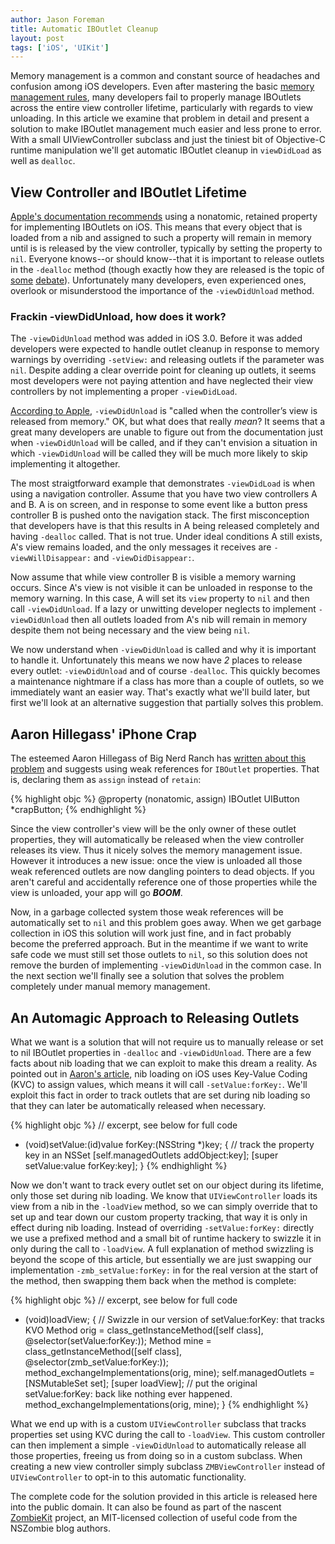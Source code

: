 ```yaml
---
author: Jason Foreman
title: Automatic IBOutlet Cleanup
layout: post
tags: ['iOS', 'UIKit']
---
```


Memory management is a common and constant source of headaches and
confusion among iOS developers. Even after mastering the basic [memory
management rules][THE RULES!], many developers fail to properly manage
IBOutlets across the entire view controller lifetime, particularly with
regards to view unloading. In this article we examine that problem in
detail and present a solution to make IBOutlet management much easier
and less prone to error. With a small UIViewController subclass and
just the tiniest bit of Objective-C runtime manipulation we'll get
automatic IBOutlet cleanup in `viewDidLoad` as well as `dealloc`.


## View Controller and IBOutlet Lifetime

[Apple's documentation recommends][nib mm] using a nonatomic, retained
property for implementing IBOutlets on iOS. This means that every object
that is loaded from a nib and assigned to such a property will remain in
memory until is is released by the view controller, typically by setting
the property to `nil`. Everyone knows--or should know--that it is
important to release outlets in the `-dealloc` method (though exactly
how they are released is the topic of [some][lamarche nil]
[debate][jalkut nil]).
Unfortunately many developers, even experienced ones, overlook or
misunderstood the importance of the `-viewDidUnload` method.

### Frackin -viewDidUnload, how does it work?

The `-viewDidUnload` method was added in iOS 3.0.  Before it was added
developers were expected to handle outlet cleanup in response to memory
warnings by overriding `-setView:` and releasing outlets if the
parameter was `nil`. Despite adding a clear override point for cleaning
up outlets, it seems most developers were not paying attention and have
neglected their view controllers by not implementing a proper
`-viewDidLoad`.

[According to Apple][viewDidUnload], `-viewDidUnload` is "called when
the controller’s view is released from memory." OK, but what does that
really *mean*? It seems that a great many developers are unable to
figure out from the documentation just when `-viewDidUnload` will be
called, and if they can't envision a situation in which `-viewDidUnload`
will be called they will be much more likely to skip implementing it
altogether.

The most straigtforward example that demonstrates `-viewDidLoad` is when
using a navigation controller.  Assume that you have two view
controllers A and B.  A is on screen, and in response to some event like
a button press controller B is pushed onto the navigation stack.  The
first misconception that developers have is that this results in A being
released completely and having `-dealloc` called.  That is not true.
Under ideal conditions A still exists, A's view remains loaded, and the
only messages it receives are `-viewWillDisappear:` and
`-viewDidDisappear:`.

Now assume that while view controller B is visible a memory warning
occurs.  Since A's view is not visible it can be unloaded in response
to the memory warning.  In this case, A will set its `view` property to
`nil` and then call `-viewDidUnload`.  If a lazy or unwitting developer
neglects to implement `-viewDidUnload` then all outlets loaded from A's
nib will remain in memory despite them not being necessary and the view
being `nil`.

We now understand when `-viewDidUnload` is called and why it is
important to handle it. Unfortunately this means we now have *2* places
to release every outlet: `-viewDidUnload` and of course `-dealloc`. This
quickly becomes a maintenance nightmare if a class has more than
a couple of outlets, so we immediately want an easier way.  That's
exactly what we'll build later, but first we'll look at an alternative
suggestion that partially solves this problem.


## Aaron Hillegass' iPhone Crap

The esteemed Aaron Hillegass of Big Nerd Ranch has [written about this
problem][hillegass] and suggests using weak references for `IBOutlet`
properties.  That is, declaring them as `assign` instead of `retain`:

{% highlight objc %}
@property (nonatomic, assign) IBOutlet UIButton *crapButton;
{% endhighlight %}

Since the view controller's view will be the only owner of these outlet
properties, they will automatically be released when the view controller
releases its view.  Thus it nicely solves the memory management issue.
However it introduces a new issue: once the view is unloaded all those
weak referenced outlets are now dangling pointers to dead objects.  If
you aren't careful and accidentally reference one of those properties
while the view is unloaded, your app will go ***BOOM***.

Now, in a garbage collected system those weak references will be
automatically set to `nil` and this problem goes away. When we get
garbage collection in iOS this solution will work just fine, and in fact
probably become the preferred approach.  But in the meantime if we want
to write safe code we must still set those outlets to `nil`, so this
solution does not remove the burden of implementing `-viewDidUnload` in
the common case. In the next section we'll finally see a solution that
solves the problem completely under manual memory management.


## An Automagic Approach to Releasing Outlets

What we want is a solution that will not require us to manually release
or set to nil IBOutlet properties in `-dealloc` and `-viewDidUnload`.
There are a few facts about nib loading that we can exploit to make this
dream a reality.  As pointed out in [Aaron's article][hillegass], nib
loading on iOS uses Key-Value Coding (KVC) to assign values, which means
it will call `-setValue:forKey:`.  We'll exploit this fact in order to
track outlets that are set during nib loading so that they can later be
automatically released when necessary.

{% highlight objc %}
// excerpt, see below for full code
- (void)setValue:(id)value forKey:(NSString *)key;
{
    // track the property key in an NSSet
    [self.managedOutlets addObject:key];
    [super setValue:value forKey:key];
}
{% endhighlight %}

Now we don't want to track every outlet set on our object during its
lifetime, only those set during nib loading. We know that
`UIViewController` loads its view from a nib in the `-loadView` method,
so we can simply override that to set up and tear down our custom
property tracking, that way it is only in effect during nib loading.
Instead of overriding `-setValue:forKey:` directly we use a prefixed
method and a small bit of runtime hackery to swizzle it in only during
the call to `-loadView`. A full explanation of method swizzling is
beyond the scope of this article, but essentially we are just swapping
our implementation `-zmb_setValue:forKey:` in for the real version at
the start of the method, then swapping them back when the method is
complete:

{% highlight objc %}
// excerpt, see below for full code
- (void)loadView;
{
    // Swizzle in our version of setValue:forKey: that tracks KVO
    Method orig = class_getInstanceMethod([self class], @selector(setValue:forKey:));
    Method mine = class_getInstanceMethod([self class], @selector(zmb_setValue:forKey:));
    method_exchangeImplementations(orig, mine);
    self.managedOutlets = [NSMutableSet set];
    [super loadView];
    // put the original setValue:forKey: back like nothing ever happened.
    method_exchangeImplementations(orig, mine);
}
{% endhighlight %}

What we end up with is a custom `UIViewController` subclass that tracks
properties set using KVC during the call to `-loadView`. This custom
controller can then implement a simple `-viewDidUnload` to automatically
release all those properties, freeing us from doing so in a custom
subclass. When creating a new view controller simply subclass
`ZMBViewController` instead of `UIViewController` to opt-in to this
automatic functionality.

The complete code for the solution provided in this article is
released here into the public domain.  It can also be found as part of
the nascent [ZombieKit][zombiekit] project, an MIT-licensed collection
of useful code from the NSZombie blog authors.

<script src="https://gist.github.com/961836.js"> </script>

[THE RULES!]: http://developer.apple.com/library/ios/#documentation/Cocoa/Conceptual/MemoryMgmt/Articles/mmRules.html
[nib mm]: http://developer.apple.com/library/ios/#documentation/Cocoa/Conceptual/MemoryMgmt/Articles/mmNibObjects.html
[viewDidUnload]: http://developer.apple.com/library/ios/documentation/uikit/reference/UIViewController_Class/Reference/Reference.html#//apple_ref/doc/uid/TP40006926-CH3-SW36
[hillegass]: http://weblog.bignerdranch.com/?p=95
[zombiekit]: https://github.com/NSZombie/ZombieKit
[lamarche nil]: http://iphonedevelopment.blogspot.com/2010/10/outlets-cocoa-vs-cocoa-touch.html
[jalkut nil]: http://www.red-sweater.com/blog/1423/dont-coddle-your-code

